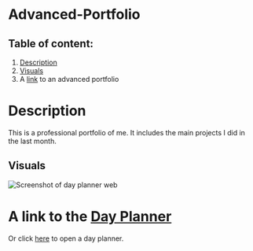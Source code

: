 # Advanced-Portfolio

## Table of content:

1. [Description](#description)
2. [Visuals](#visuals)
3. A [link](https://anastasiia-ciloci.github.io/Advanced-Portfolio/) to an advanced portfolio

# Description

This is a professional portfolio of me. It includes the main projects I did in the last month.

## Visuals

![Screenshot of day planner web](./assets/images/2022-03-04_20-05-06.png)

# A link to the [Day Planner](https://anastasiia-ciloci.github.io/Advanced-Portfolio/)

Or click [here](https://anastasiia-ciloci.github.io/Advanced-Portfolio/) to open a day planner.

